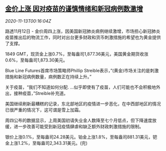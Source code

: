 <!--1605226995000-->
[金价上涨 因对疫苗的谨慎情绪和新冠病例数激增](https://cn.reuters.com/article/global-precious-1112-thur-idCNKBS27T01B)
------

<div><i>2020-11-13T00:16:04Z</i></div><p>路透11月12日 - 金价周四上涨，因美国新冠肺炎病例继续激增，市场担心新冠肺炎疫苗推出后的物流工作，同时对出台更多财政和货币刺激措施的希望也为黄金提供了支撑。</p><p>1849 GMT，现货金上涨0.7%，至每盎司1,877.36美元，美国黄金期货收涨0.6%，至每盎司1,873.30美元。</p><p>Blue Line Futures首席市场策略师Phillip Streible表示，”(黄金)市场关注的是刺激措施和新冠病例数量，病例数正在持续上升。”</p><p>关于疫苗，“我们不知道如何分配. ...似乎即使有了疫苗，人们可能也不会积极地外出，接种疫苗，”Streible补充道。</p><p>美国继续刷新最糟糕的记录，东北部地区的疫情进一步恶化，在中西部地区的情况已很严重的情况下，这可谓是雪上加霜。</p><p>周四公布的数据显示，上周美国初请失业金人数降至七个月低点，但下降速度放缓，进一步改善可能受到新冠疫情肆虐和缺乏额外财政刺激措施的限制。</p><p>银价上涨0.1%，至每盎司24.28美元。铂金上涨1.8%，至每盎司881.31美元，钯金上涨1.2%，至每盎司2,343.31美元。(完)</p>
